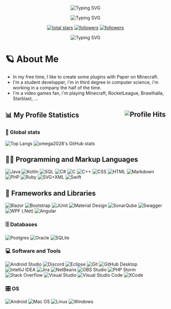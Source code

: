 <p align="center">
  <img src="https://readme-typing-svg.demolab.com?font=Noto+Sherif&pause=1000&color=011BF7&center=true&vCenter=true&width=435&lines=Hello%2C+I'm+omega2028" alt="Typing SVG" />
</p>
<p align="center">
  <img src="https://readme-typing-svg.demolab.com?font=Noto+Sherif&pause=1000&color=005FFF&center=true&vCenter=true&width=435&lines=I'm+a+%F0%9F%92%ABMinecraft%F0%9F%92%AB+plugin+maker" alt="Typing SVG" />
</p>

<p align="center">
  <a href="https://github.com/omega2028?tab=repositories&sort=stargazers">
    <img alt="total stars" title="Total stars on GitHub" src="https://custom-icon-badges.demolab.com/github/stars/omega2028?color=55960c&style=for-the-badge&labelColor=488207&logo=star"/></a>
  <a href="https://github.com/omega2028?tab=followers">
    <img alt="followers" title="Follow me on Github" src="https://custom-icon-badges.demolab.com/github/followers/omega2028?color=236ad3&labelColor=1155ba&style=for-the-badge&logo=person-add&label=Follow&logoColor=white"/></a>
  <a href="#">
    <img alt="followers" title="Total number of views for my profile" src="https://komarev.com/ghpvc/?username=omega2028&style=for-the-badge&logo=person-add"/></a>
</p>
<p align="center">
  <img src="https://media.giphy.com/media/wwg1suUiTbCY8H8vIA/giphy-downsized-large.gif" alt="Typing SVG" />
</p>

# 🪐 About Me
* In my free time, I like to create some plugins with Paper on Minecraft.
* I'm a student developper, i'm in third degree in computer science, i'm working in a company the half of the time.
* I'm a video games fan, i'm playing Minecraft, RocketLeague, Brawlhalla, Starblast, ...

## 📊 My Profile Statistics <img align="right" alt="Profile Hits" src="https://hits.seeyoufarm.com/api/count/incr/badge.svg?url=https%3A%2F%2Fgithub.com%2Fomega20281212%2Fhit-counter&style=for-the-badge">

### 🧮 Global stats

![Top Langs](https://github-readme-stats.vercel.app/api/top-langs/?username=omega2028&layout=compact&langs_count=6&size_weight=0&theme=transparent&count_weight=0.9&hide=jupyter%20notebook,html,css,dockerfile,hack)
![omega2028's GitHub stats](https://github-readme-stats.vercel.app/api?username=omega2028&count_private=true&show_icons=true&hide=issues&theme=transparent)

## 👨‍💻 Programming and Markup Languages
<p>
  <img alt="Java" src="https://custom-icon-badges.demolab.com/badge/Java-007396.svg?logo=java&logoColor=white&style=plastic">
  <img alt="Kotlin" src="https://custom-icon-badges.demolab.com/badge/Kotlin-7F52FF.svg?logo=kotlin&logoColor=white&style=plastic">
  <img alt="SQL" src="https://custom-icon-badges.demolab.com/badge/SQL-025E8C.svg?logo=database&logoColor=white&style=plastic">
  <img alt="C#" src="https://custom-icon-badges.demolab.com/badge/C%23-68217A.svg?logo=cs2&logoColor=white&style=plastic">
  <img alt="C" src="https://custom-icon-badges.demolab.com/badge/C-03599C.svg?logo=c-in-hexagon&logoColor=white&style=plastic">
  <img alt="C++" src="https://custom-icon-badges.demolab.com/badge/C++-9C033A.svg?logo=cpp2&logoColor=white&style=plastic">
  <img alt="CSS" src="https://img.shields.io/badge/CSS-1572B6.svg?logo=css3&logoColor=white&style=plastic">
  <img alt="HTML" src="https://img.shields.io/badge/HTML-E34F26.svg?logo=html5&logoColor=white&style=plastic">
  <img alt="Markdown" src="https://img.shields.io/badge/Markdown-000000.svg?logo=markdown&logoColor=white&style=plastic">
  <img alt="PHP" src="https://img.shields.io/badge/PHP-777BB4.svg?logo=php&logoColor=white&style=plastic">
  <img alt="Ruby" src="https://img.shields.io/badge/Ruby-CC342D.svg?logo=ruby&logoColor=white&style=plastic">
  <img alt="SVG+XML" src="https://img.shields.io/badge/SVG%2BXML-e0982c.svg?logo=svg&logoColor=white&style=plastic">
  <img alt="Swift" src="https://custom-icon-badges.demolab.com/badge/Swift-F05138.svg?logo=swift&logoColor=white&style=plastic">
</p>

## 🧰 Frameworks and Libraries
  <p>
    <img alt="Blazor" src="https://img.shields.io/badge/Blazor-512BD4.svg?logo=blazor&logoColor=white&style=plastic">
    <img alt="Bootstrap" src="https://img.shields.io/badge/Bootstrap-7952B3.svg?logo=bootstrap&logoColor=white&style=plastic">
    <img alt="JUnit" src="https://custom-icon-badges.demolab.com/badge/JUnit-25A162.svg?logo=check-circle&logoColor=white&style=plastic">
    <img alt="Material Design" src="https://img.shields.io/badge/Material%20Design-0081CB.svg?logo=material-design&logoColor=white&style=plastic">
    <img alt="SonarQube" src="https://img.shields.io/badge/SonarQube-black?&logo=sonarqube&logoColor=4E9BCD&style=plastic">
    <img alt="Swagger" src="https://img.shields.io/badge/-Swagger-%23Clojure?logo=swagger&logoColor=white&style=plastic">
    <img alt="WPF (.Net)" src="https://img.shields.io/badge/WPF-5C2D91?logo=.net&logoColor=white&style=plastic">
    <img alt="Angular" src="https://img.shields.io/badge/-Angular-red">
  </p>

  <h3>🗄️ Databases </h3>

  <p>
      <img alt="Postgres" src="https://img.shields.io/badge/-Postgres-blue">
      <img alt="Oracle" src ="https://img.shields.io/badge/Oracle-F00000.svg?logo=oracle&logoColor=white&style=plastic">
      <img alt="SQLite" src ="https://img.shields.io/badge/SQLite-07405e.svg?logo=sqlite&logoColor=white&style=plastic">
  </p>

  <h3>💻 Software and Tools</h3>

  <p>
      <img alt="Android Studio" src="https://img.shields.io/badge/Android%20Studio-008678.svg?logo=android-studio&logoColor=white&style=plastic">
      <img alt="Discord" src="https://img.shields.io/badge/-Discord-5865F2.svg?logo=discord&logoColor=white&style=plastic">
      <img alt="Eclipse" src="https://img.shields.io/badge/Eclipse-2C2255.svg?logo=eclipseide&logoColor=white&style=plastic">
      <img alt="Git" src="https://img.shields.io/badge/Git-F05033.svg?logo=git&logoColor=white&style=plastic">
      <img alt="GitHub Desktop" src="https://img.shields.io/badge/GitHub%20Desktop-8034A9.svg?logo=github&logoColor=white&style=plastic">
      <img alt="IntelliJ IDEA" src="https://img.shields.io/badge/IntelliJ%20IDEA-000000.svg?logo=intellijidea&logoColor=white&style=plastic">
      <img alt="Jira" src="https://img.shields.io/badge/Jira-%230A0FFF.svg?logo=jira&logoColor=white&style=plastic">
      <img alt="NetBeans" src="https://img.shields.io/badge/Apache%20NetBeans-1B6AC6.svg?logo=apachenetbeanside&logoColor=white&style=plastic">
      <img alt="OBS Studio" src="https://img.shields.io/badge/-OBS-302E31?logo=obs-studio&logoColor=white&style=plastic">
      <img alt="PHP Storm" src="https://img.shields.io/badge/-PHP%20Storm-000000?logo=phpstorm&logoColor=white&style=plastic">
      <img alt="Stack Overflow" src="https://img.shields.io/badge/-Stack%20Overflow-FE7A16?logo=stack-overflow&logoColor=white&style=plastic">
      <img alt="Visual Studio" src="https://img.shields.io/badge/Visual%20Studio-5C2D91.svg?logo=visual-studio&logoColor=white&style=plastic">
      <img alt="Visual Studio Code" src="https://img.shields.io/badge/Visual%20Studio%20Code-0078d7.svg?logo=visual-studio-code&logoColor=white&style=plastic">
      <img alt="XCode" src="https://img.shields.io/badge/XCode-147EFB.svg?logo=xcode&logoColor=white&style=plastic">
  </p>
  
  <h3>🎛️ OS</h3>

  <p>
      <img alt="Android" src="https://img.shields.io/badge/Android-3DDC84?logo=android&logoColor=white&style=plastic">
      <img alt="Mac OS" src="https://img.shields.io/badge/Mac%20OS-000000?logo=macos&logoColor=white&style=plastic">
      <img alt="Linux" src="https://img.shields.io/badge/Linux-FCC624?logo=linux&logoColor=black&style=plastic">
      <img alt="Windows" src="https://img.shields.io/badge/Windows-0078D6?logo=windows&logoColor=white&style=plastic">
  </p>
 
